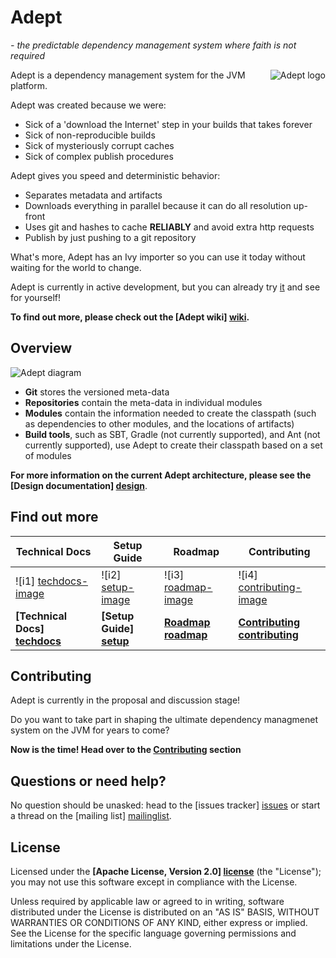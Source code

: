 # Adept #
_- the predictable dependency management system where faith is not required_

<img src="https://raw.github.com/wiki/adept-dm/adept/images/logo_adept_hood.png"
 alt="Adept logo" title="Adept" align="right" />

Adept is a dependency management system for the JVM platform.

Adept was created because we were:
* Sick of a 'download the Internet' step in your builds that takes forever
* Sick of non-reproducible builds
* Sick of mysteriously corrupt caches
* Sick of complex publish procedures

Adept gives you speed and deterministic behavior:
* Separates metadata and artifacts
* Downloads everything in parallel because it can do all resolution up-front
* Uses git and hashes to cache **RELIABLY** and avoid extra http requests
* Publish by just pushing to a git repository

What's more, Adept has an Ivy importer so you can use it today without waiting for the world to change.

Adept is currently in active development, but you can already try [it](/adept-dm/adept/wiki/Setup) and see for yourself!

**To find out more, please check out the [Adept wiki] [wiki].**

## Overview

<img src="https://raw.github.com/wiki/adept-dm/adept/images/adept_diagram.png"
 alt="Adept diagram" title="Adept diagram" align="center" />

* **Git** stores the versioned meta-data
* **Repositories** contain the meta-data in individual modules
* **Modules** contain the information needed to create the classpath (such as dependencies to other modules, and the locations of artifacts)
* **Build tools**, such as SBT, Gradle (not currently supported), and Ant (not currently supported), use Adept to create their classpath based on a set of modules

**For more information on the current Adept architecture, please see the [Design documentation] [design]**.

## Find out more

| Technical Docs                  | Setup Guide               | Roadmap                 | Contributing                      |
|---------------------------------|---------------------------|-------------------------|-----------------------------------|
| ![i1] [techdocs-image]          | ![i2] [setup-image]       | ![i3] [roadmap-image]   | ![i4] [contributing-image]        |
| **[Technical Docs] [techdocs]** | **[Setup Guide] [setup]** | **[Roadmap] [roadmap]** | **[Contributing] [contributing]** |

## Contributing

Adept is currently in the proposal and discussion stage! 

Do you want to take part in shaping the ultimate dependency managmenet system on the JVM for years to come? 


**Now is the time! Head over to the [Contributing] section**



## Questions or need help?

No question should be unasked: head to the [issues tracker] [issues] or start a thread on the [mailing list] [mailinglist].

## License

Licensed under the **[Apache License, Version 2.0] [license]** (the "License");
you may not use this software except in compliance with the License.

Unless required by applicable law or agreed to in writing, software
distributed under the License is distributed on an "AS IS" BASIS,
WITHOUT WARRANTIES OR CONDITIONS OF ANY KIND, either express or implied.
See the License for the specific language governing permissions and
limitations under the License.


[wiki]: https://github.com/adept-dm/adept/wiki/Home
[mailinglist]: http://groups.google.com/group/adept-dev/
[issues]: https://github.com/adept-dm/adept/issues
[design]: https://github.com/adept-dm/adept/wiki/Design
[license]: http://www.apache.org/licenses/LICENSE-2.0

[techdocs]: https://github.com/adept-dm/adept/wiki/Docs
[setup]: https://github.com/adept-dm/adept/wiki/Setup
[roadmap]: https://github.com/adept-dm/adept/wiki/Roadmap
[contributing]: https://github.com/adept-dm/adept/wiki/Contributing

[techdocs-image]: https://github.com/adept-dm/adept/wiki/images/techdocs.png
[setup-image]: https://github.com/adept-dm/adept/wiki/images/setup.png
[roadmap-image]: https://github.com/adept-dm/adept/wiki/images/roadmap.png
[contributing-image]: https://github.com/adept-dm/adept/wiki/images/contribute.png

